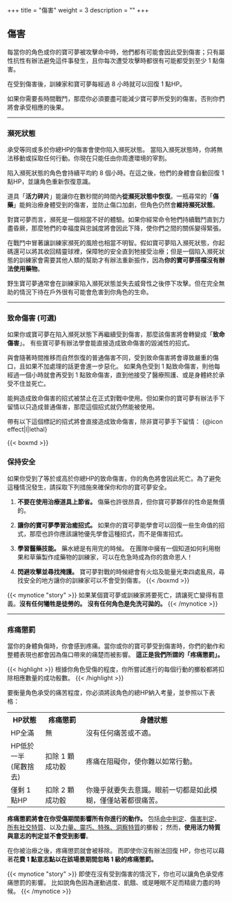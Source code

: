+++
title = "傷害"
weight = 3
description = ""
+++

## 傷害
每當你的角色或你的寶可夢被攻擊命中時，他們都有可能會因此受到傷害；只有屬性抗性有辦法避免這件事發生，且你每次遭受攻擊時都很有可能都受到至少 1 點傷害。

在受到傷害後，訓練家和寶可夢每經過 8 小時就可以回復 1 點HP。

如果你需要長時間戰鬥，那麼你必須要盡可能減少寶可夢所受到的傷害。否則你們將會承受相應的後果。


---
### 瀕死狀態
承受等同或多於你總HP的傷害會使你陷入瀕死狀態。
當陷入瀕死狀態時，你將無法移動或採取任何行動。你現在只能任由你周遭環境的宰割。

陷入瀕死狀態的角色會持續平均約 8 個小時。在這之後，他們的身體會自動回復 1 點HP，並讓角色重新恢復意識。

道具「**活力碎片**」能讓你在數秒間的時間內**從瀕死狀態中恢復**。一瓶尋常的「**傷藥**」能夠治療身體受到的傷害，並防止傷口加劇，但角色仍然會**維持瀕死狀態**。


對寶可夢而言，瀕死是一個相當不好的體驗。如果你經常命令牠們持續戰鬥直到力盡昏厥，那麼牠們的幸福度與忠誠度將會因此下降，使你們之間的關係變得緊張。

在戰鬥中冒著讓訓練家瀕死的風險也相當不明智。假如寶可夢陷入瀕死狀態，你起碼還可以將其收回精靈球裡，保障牠的安全直到牠接受治療；但是一個陷入瀕死狀態的訓練家會需要其他人類的幫助才有辦法重新振作，因為**你的寶可夢搭檔沒有辦法使用藥物**。

野生寶可夢通常會在訓練家陷入瀕死狀態並失去威脅性之後停下攻擊。但在完全無助的情況下待在戶外很有可能會危害到你角色的生命。


---
### 致命傷害 (可選)
如果你或寶可夢在陷入瀕死狀態下再繼續受到傷害，那麼該傷害將會轉變成「**致命傷害**」。
有些寶可夢有辦法學會能直接造成致命傷害的毀滅性的招式。

與會隨著時間推移而自然恢復的普通傷害不同，受到致命傷害將會導致嚴重的傷口，且如果不加處理的話更會進一步惡化。
如果角色受到 1 點致命傷害，則他每經過一個小時就會再受到 1 點致命傷害，直到他接受了醫療照護、或是身體終於承受不住並死亡。

能夠造成致命傷害的招式被禁止在正式對戰中使用。但如果你的寶可夢有辦法手下留情以只造成普通傷害，那麼這個招式就仍然能被使用。

帶有以下這個標記的招式將會直接造成致命傷害，除非寶可夢手下留情：
{@icon effect|l|lethal}


{{< boxmd >}}
### 保持安全
如果你受到了等於或高於你總HP的致命傷害，你的角色將會因此死亡。為了避免這種情況發生，請採取下列措施來確保你和你的寶可夢安全。

1. **不要在使用治療道具上節省。**
傷藥也許很昂貴，但你寶可夢夥伴的性命是無價的。

2. **讓你的寶可夢學習治癒招式。**
如果你的寶可夢能學會可以回復一些生命值的招式，那麼也許你應該讓牠優先學會這種招式，而不是傷害招式。

3. **學習醫藥技能。**
藥水總是有用完的時候。
在團隊中擁有一個知道如何利用樹果和草藥製作成藥物的訓練家，可以在危急時成為你的救命恩人！

4. **閃避攻擊並尋找掩護。**
寶可夢對戰的時候總會有火焰及能量光束四處亂飛，尋找安全的地方讓你的訓練家可以不會受到傷害。
{{< /boxmd >}}

{{< mynotice "story" >}}
如果某個寶可夢或訓練家將要死亡，請讓死亡變得有意義。**沒有任何犧牲是徒勞的。**
**沒有任何角色是免洗可拋的。**
{{< /mynotice >}}


---
### 疼痛懲罰
當你的身體負傷時，你會感到疼痛。當你或你的寶可夢受到傷害時，你們的動作和整體表現也都會因為傷口帶來的痛楚而被影響。
**這正是我們所謂的「疼痛懲罰」。**

{{< highlight >}}
根據你角色受傷的程度，你所嘗試進行的每個行動的擲骰都將扣除相應數量的成功骰數。
{{< /highlight >}}

要衡量角色承受的痛苦程度，你必須將該角色的總HP納入考量，並參照以下表格：

<table>
  <tr>
    <th>HP狀態</th>
    <th>疼痛懲罰</th>
    <th>身體狀態</th>
  </tr>
  <tr>
    <td>HP全滿</td>
    <td>無</td>
    <td align="left">沒有任何痛苦或不適。</td>
  </tr>
  <tr>
    <td>HP低於一半<br>(尾數捨去)</td>
    <td>扣除 1 顆成功骰</td>
    <td align="left">疼痛在阻礙你，使你難以如常行動。</td>
  </tr>
  <tr>
    <td>僅剩 1 點HP</td>
    <td>扣除 2 顆成功骰</td>
    <td align="left">你幾乎就要失去意識。眼前一切都是如此模糊，僅僅站著都很痛苦。</td>
  </tr>
</table>

**疼痛懲罰將會在你受傷期間影響所有你進行的動作。**
包括<u>命中判定</u>、<u>傷害判定</u>、<u>所有社交特質</u>、以及<u>力量、靈巧、特殊、洞察特質</u>的擲骰；
然而，**使用活力特質與意志的判定並不會受到影響**。

在你被治療之後，疼痛懲罰就會被移除。
而即使你沒有辦法回復 HP，你也可以藉著**花費 1 點意志點以在該場景期間忽略 1 級的疼痛懲罰。**

{{< mynotice "story" >}}
即使在沒有受到傷害的情況下，你也可以讓角色承受疼痛懲罰的影響。
比如說角色因為運動過度、飢餓、或是睡眠不足而精疲力盡的時候。 
{{< /mynotice >}}
